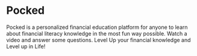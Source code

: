 # Pocked
Pocked is a personalized financial education platform for anyone to learn about financial literacy knowledge in the most fun way possible. Watch a video and answer some questions. Level Up your financial knowledge and Level up in Life!
